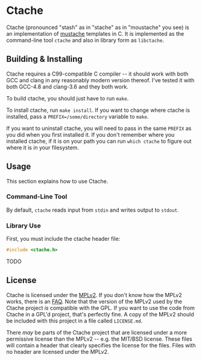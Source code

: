 <!--
This Source Code Form is subject to the terms of the Mozilla Public
License, v. 2.0. If a copy of the MPL was not distributed with this
file, You can obtain one at http://mozilla.org/MPL/2.0/.
-->

# Ctache

Ctache (pronounced "stash" as in "stache" as in "moustache" you see) is an
implementation of [mustache](https://mustache.github.io/) templates in C. It is
implemented as the command-line tool `ctache` and also in library form as
`libctache`.

## Building & Installing

Ctache requires a C99-compatible C compiler -- it should work with both GCC and
clang in any reasonably modern version thereof. I've tested it with both
GCC-4.8 and clang-3.6 and they both work.

To build ctache, you should just have to run `make`.

To install ctache, run `make install`. If you want to change where ctache is
installed, pass a `PREFIX=/some/directory` variable to `make`.

If you want to uninstall ctache, you will need to pass in the same `PREFIX` as
you did when you first installed it. If you don't remember where you installed
ctache, if it is on your path you can run `which ctache` to figure out where it
is in your filesystem.

## Usage

This section explains how to use Ctache.

### Command-Line Tool

By default, `ctache` reads input from `stdin` and writes output to `stdout`.

### Library Use

First, you must include the ctache header file:

```c
#include <ctache.h>
```

TODO

## License

Ctache is licensed under the [MPLv2](https://www.mozilla.org/en-US/MPL/2.0/).
If you don't know how the MPLv2 works, there is an
[FAQ](https://www.mozilla.org/en-US/MPL/2.0/FAQ/). Note that the version of
the MPLv2 used by the Ctache project *is* compatible with the GPL. If you want
to use the code from Ctache in a GPL'd project, that's perfectly fine. A copy
of the MPLv2 should be included with this project in a file called
`LICENSE.md`.

There *may* be parts of the Ctache project that are licensed under a more
permissive license than the MPLv2 -- e.g. the MIT/BSD license. These files
will contain a header that clearly specifies the license for the files. Files
with no header are licensed under the MPLv2.
